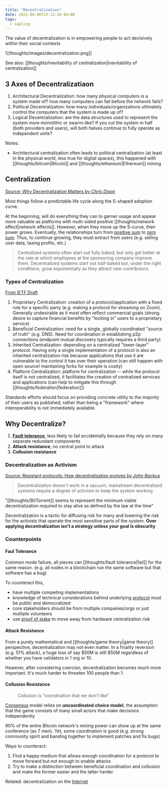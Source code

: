 ```yaml
---
title: "Decentralization"
date: 2021-08-06T23:12:28-04:00
tags:
  - sapling
---
```


The value of decentralization is in empowering people to act decisively within their social contexts

![[thoughts/images/decentralization.png]]

See also: [[thoughts/inevitability of centralization|inevitability of centralization]]

## 3 Axes of Decentralizatiaon

1. Architectural Decentralization: how many physical computers is a system made of? how many computers can fail before the network fails?
2. Political Decentralization: how many individuals/organizations ultimately control the computers that the system is made up of?
3. Logical Decentralization: are the data structures used to represent the system more monolithic or swarm-like? If you cut the system in half (both providers and users), will both halves continue to fully operate as independent units?

Notes:

- Architectural centralization often leads to political centralization (at least in the physical world, less true for digital spaces), this happened with [[thoughts/bitcoin|Bitcoin]] and [[thoughts/ethereum|Ethereum]] mining

## Centralization

[Source: Why Decentralization Matters by _Chris Dixon_](https://onezero.medium.com/why-decentralization-matters-5e3f79f7638e)

Most things follow a predictable life cycle along the S-shaped adoption curve.

At the beginning, will do everything they can to garner usage and appear more valuable as platforms with multi-sided positive [[thoughts/network effect|network effects]]. However, when they move up the S-curve, their power grows. Eventually, the relationships turn from [positive sum](thoughts/positive%20sum.md) to [zero sum](thoughts/zero%20sum.md). Thus, to continue growing, they must extract from users (e.g. selling user data, taxing profits, etc.)

> Centralized systems often start out fully baked, but only get better at the rate at which employees at the sponsoring company improve them. Decentralized systems start out half-baked but, under the right conditions, grow exponentially as they attract new contributors.

### Types of Centralization

[From IETF Draft](https://www.ietf.org/archive/id/draft-nottingham-avoiding-internet-centralization-03.html#name-authors-address)

1. Proprietary Centralization: creation of a protocol/application with a fixed role for a specific party (e.g. making a protocol for streaming on Zoom). Generally undesirable as it most often reflect commercial goals (strong desire to capture financial benefits by "locking in" users to a proprietary service)
2. Beneficial Centralization: need for a single, globally coordinated "source of truth" (e.g. DNS). Need for coordination in establishing p2p connections (endpoint mutual discovery typically requires a third party)
3. Inherited Centralization: depending on a centralized "lower-layer" protocol. Having only a single implementation of a protocol is also an inherited centralization risk because applications that use it are vulnerable to the control it has over their operation (can still happen with open source! maintaining forks for example is costly)
4. Platform Centralization: platform for centralization -- while the protocol itself is not centralized, it facilitates the creation of centralized services and applications (can help to mitigate this through [[thoughts/federation|federation]])

Standards efforts should focus on providing concrete utility to the majority of their users as published, rather than being a "framework" where interoperability is not immediately available.

## Why Decentralize?

1. [**Fault tolerance**](thoughts/fault%20tolerance.md), less likely to fail accidentally because they rely on many separate redundant components
2. **Attack resistance**, no central point to attack
3. **Collusion resistance**

### Decentralization as Activism

[Source: Resistant protocols: How decentralization evolves by _John Backus_](https://www.gwern.net/docs/technology/2018-07-25-johnbackus-howdecentralizationevolves.html)

> Decentralization doesn't work in a vacuum, mainstream decentralized systems require a degree of activism to keep the system working

"[[thoughts/BitTorrent]] seems to represent the minimum viable decentralization required to stay alive as defined by the law at the time"

Decentralization is a tactic for diffusing risk for many and lowering the risk for the activists that operate the most sensitive parts of the system. **Over applying decentralization isn't a strategy unless your goal is obscurity**

### Counterpoints

#### Faul Tolerance

Common mode failure, all pieces can [[thoughts/fault tolerance|fail]] for the same reason. (e.g. all nodes in a blockchain run the same software but that software has a bug)

To counteract this,

- have multiple competing implementations
- knowledge of technical considerations behind underlying [protocol](thoughts/Protocol.md) must be public and democratized
- core stakeholders should be from multiple companies/orgs or just multiple volunteers
- use [proof of stake](thoughts/proof%20of%20stake.md) to move away from hardware centralization risk

#### Attack Resistance

From a purely mathematical and [[thoughts/game theory|game theory]] perspective, decentralization may not even matter. In a finality reversion (e.g. 51% attack), a huge loss of say \$50M is still \$50M regardless of whether you have validators in 1 org or 10.

However, after considering coercion, decentralization becomes much more important. It's much harder to threaten 100 people than 1.

#### Collusion Resistance

> Collusion is "coordination that we don't like"

[Consensus](thoughts/consensus.md) model relies on **uncoordinated choice model**, the assumption that the game consists of many small actors that make decisions independently

90% of the entire Bitcoin network's mining power can show up at the same conference (as 7 men). Yet, some coordination is good (e.g. strong community spirit and banding together to implement patches and fix bugs)

Ways to counteract:

1. Find a happy medium that allows enough coordination for a protocol to move forward but not enough to enable attacks
2. Try to make a distinction between beneficial coordination and collusion and make the former easier and the latter harder

Related: decentralization on the [Internet](thoughts/Internet.md)
